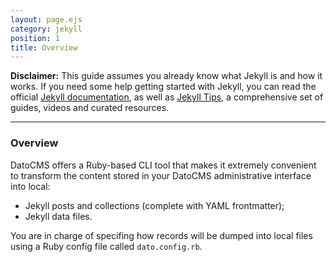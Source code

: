 ```yaml
---
layout: page.ejs
category: jekyll
position: 1
title: Overview
---
```


**Disclaimer:** This guide assumes you already know what Jekyll is and how it works. If you need some help getting started with Jekyll, you can read the official [Jekyll documentation](https://jekyllrb.com/docs/home/), as well as [Jekyll Tips](http://jekyll.tips/), a comprehensive set of guides, videos and curated resources.

---

### Overview

DatoCMS offers a Ruby-based CLI tool that makes it extremely convenient to transform the content stored in your DatoCMS administrative interface into local:

* Jekyll posts and collections (complete with YAML frontmatter);
* Jekyll data files.

You are in charge of specifing how records will be dumped into local files using a Ruby config file called `dato.config.rb`.
